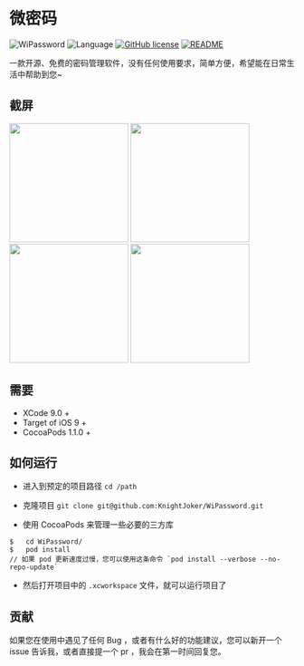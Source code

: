 
# 微密码

![WiPassword](https://img.shields.io/travis/rust-lang/rust.svg)
![Language](https://img.shields.io/badge/language-swift%204.0-orange.svg)
[![GitHub license](https://img.shields.io/badge/license-AGPL-blue.svg)](https://raw.githubusercontent.com/KnightJoker/WiPassword/master/LICENSE)
[![README](https://img.shields.io/badge/README-English-lightgrey.svg)](README.md)

一款开源、免费的密码管理软件，没有任何使用要求，简单方便，希望能在日常生活中帮助到您~

## 截屏

<img src="https://github.com/KnightJoker/WiPassword/blob/master/Screenshots/cn_0.PNG" width="210">&nbsp;<img src="https://github.com/KnightJoker/WiPassword/blob/master/Screenshots/cn_1.PNG" width="210">&nbsp;<img src="https://github.com/KnightJoker/WiPassword/blob/master/Screenshots/cn_2.PNG" width="210">&nbsp;<img src="https://github.com/KnightJoker/WiPassword/blob/master/Screenshots/cn_3.PNG" width="210">

## 需要

- XCode 9.0 +
- Target of iOS 9 +
- CocoaPods 1.1.0 +

## 如何运行

- 进入到预定的项目路径
`cd /path`

- 克隆项目
`git clone git@github.com:KnightJoker/WiPassword.git`

- 使用 CocoaPods 来管理一些必要的三方库
```
$   cd WiPassword/
$   pod install         
// 如果 pod 更新速度过慢，您可以使用这条命令 `pod install --verbose --no-repo-update`
```

- 然后打开项目中的 `.xcworkspace`  文件，就可以运行项目了

## 贡献

如果您在使用中遇见了任何 Bug ，或者有什么好的功能建议，您可以新开一个 issue 告诉我，或者直接提一个 pr ，我会在第一时间回复您。